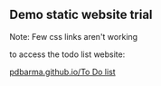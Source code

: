 ## Demo static website trial 
Note: Few css links aren't working

to access the todo list website:

[pdbarma.github.io/To Do list](https://pdbarma.github.io/To%20Do%20List/)

